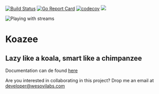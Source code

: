 [![Build Status](https://travis-ci.org/wesovilabs/koazee.svg?branch=master)](https://travis-ci.org/wesovilabs/koazee)
[![Go Report Card](https://goreportcard.com/badge/github.com/wesovilabs/koazee)](https://goreportcard.com/report/github.com/wesovilabs/koazee)
[![codecov](https://codecov.io/gh/wesovilabs/koazee/branch/master/graph/badge.svg)](https://codecov.io/gh/wesovilabs/koazee)
[![](https://godoc.org/github.com/wesovilabs/koazee?status.svg)](http://godoc.org/github.com/wesovilabs/koazee)



![Playing with streams](https://github.com/wesovilabs/koazee/raw/master/docs/logo.png)
      

# Koazee

## Lazy like a koala, smart like a chimpanzee

Documentation can de found [here](http://wesovilabs.com/koazee/)

Are you interested in collaborating in this project?
Drop me an email at developer@wesovilabs.com




